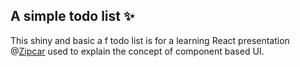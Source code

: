 ## A simple todo list ✨

This shiny and basic a f todo list is for a learning React presentation @[Zipcar](https://github.com/Zipcar) used to explain the concept of component based UI.
